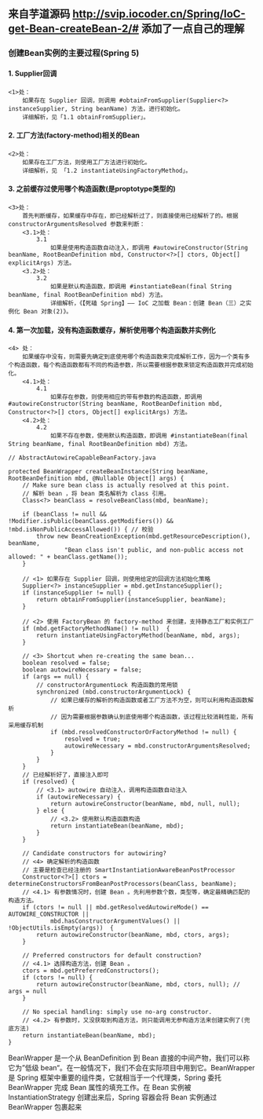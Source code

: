## 来自芋道源码 http://svip.iocoder.cn/Spring/IoC-get-Bean-createBean-2/# 添加了一点自己的理解
### 创建Bean实例的主要过程(Spring 5)
#### 1. Supplier回调
    <1>处：
        如果存在 Supplier 回调，则调用 #obtainFromSupplier(Supplier<?> instanceSupplier, String beanName) 方法，进行初始化。
        详细解析，见「1.1 obtainFromSupplier」。
#### 2. 工厂方法(factory-method)相关的Bean
    <2>处：
        如果存在工厂方法，则使用工厂方法进行初始化。
        详细解析，见 「1.2 instantiateUsingFactoryMethod」。
#### 3. 之前缓存过使用哪个构造函数(是proptotype类型的)
    <3>处：
        首先判断缓存，如果缓存中存在，即已经解析过了，则直接使用已经解析了的。根据 constructorArgumentsResolved 参数来判断：
        <3.1>处：
            3.1
                如果是使用构造函数自动注入，即调用 #autowireConstructor(String beanName, RootBeanDefinition mbd, Constructor<?>[] ctors, Object[] explicitArgs) 方法。
        <3.2>处：
            3.2 
                如果是默认构造函数，即调用 #instantiateBean(final String beanName, final RootBeanDefinition mbd) 方法。
                详细解析，《【死磕 Spring】—— IoC 之加载 Bean：创建 Bean（三）之实例化 Bean 对象(2)》。
#### 4. 第一次加载，没有构造函数缓存，解析使用哪个构造函数并实例化
    <4> 处：
        如果缓存中没有，则需要先确定到底使用哪个构造函数来完成解析工作，因为一个类有多个构造函数，每个构造函数都有不同的构造参数，所以需要根据参数来锁定构造函数并完成初始化。
        <4.1>处：
            4.1
                如果存在参数，则使用相应的带有参数的构造函数，即调用 #autowireConstructor(String beanName, RootBeanDefinition mbd, Constructor<?>[] ctors, Object[] explicitArgs) 方法。
        <4.2>处：
            4.2 
                如果不存在参数，使用默认构造函数，即调用 #instantiateBean(final String beanName, final RootBeanDefinition mbd) 方法。

```
// AbstractAutowireCapableBeanFactory.java

protected BeanWrapper createBeanInstance(String beanName, RootBeanDefinition mbd, @Nullable Object[] args) {
    // Make sure bean class is actually resolved at this point.
    // 解析 bean ，将 bean 类名解析为 class 引用。
    Class<?> beanClass = resolveBeanClass(mbd, beanName);

    if (beanClass != null && !Modifier.isPublic(beanClass.getModifiers()) && !mbd.isNonPublicAccessAllowed()) { // 校验
        throw new BeanCreationException(mbd.getResourceDescription(), beanName,
                "Bean class isn't public, and non-public access not allowed: " + beanClass.getName());
    }

    // <1> 如果存在 Supplier 回调，则使用给定的回调方法初始化策略
    Supplier<?> instanceSupplier = mbd.getInstanceSupplier();
    if (instanceSupplier != null) {
        return obtainFromSupplier(instanceSupplier, beanName);
    }

    // <2> 使用 FactoryBean 的 factory-method 来创建，支持静态工厂和实例工厂
    if (mbd.getFactoryMethodName() != null)  {
        return instantiateUsingFactoryMethod(beanName, mbd, args);
    }

    // <3> Shortcut when re-creating the same bean...
    boolean resolved = false;
    boolean autowireNecessary = false;
    if (args == null) {
        // constructorArgumentLock 构造函数的常用锁
        synchronized (mbd.constructorArgumentLock) {
            // 如果已缓存的解析的构造函数或者工厂方法不为空，则可以利用构造函数解析
            // 因为需要根据参数确认到底使用哪个构造函数，该过程比较消耗性能，所有采用缓存机制
            if (mbd.resolvedConstructorOrFactoryMethod != null) {
                resolved = true;
                autowireNecessary = mbd.constructorArgumentsResolved;
            }
        }
    }
    // 已经解析好了，直接注入即可
    if (resolved) {
        // <3.1> autowire 自动注入，调用构造函数自动注入
        if (autowireNecessary) {
            return autowireConstructor(beanName, mbd, null, null);
        } else {
            // <3.2> 使用默认构造函数构造
            return instantiateBean(beanName, mbd);
        }
    }

    // Candidate constructors for autowiring?
    // <4> 确定解析的构造函数
    // 主要是检查已经注册的 SmartInstantiationAwareBeanPostProcessor
    Constructor<?>[] ctors = determineConstructorsFromBeanPostProcessors(beanClass, beanName);
    // <4.1> 有参数情况时，创建 Bean 。先利用参数个数，类型等，确定最精确匹配的构造方法。
    if (ctors != null || mbd.getResolvedAutowireMode() == AUTOWIRE_CONSTRUCTOR ||
            mbd.hasConstructorArgumentValues() || !ObjectUtils.isEmpty(args))  {
        return autowireConstructor(beanName, mbd, ctors, args);
    }

    // Preferred constructors for default construction?
    // <4.1> 选择构造方法，创建 Bean 。
    ctors = mbd.getPreferredConstructors();
    if (ctors != null) {
        return autowireConstructor(beanName, mbd, ctors, null); // args = null
    }

    // No special handling: simply use no-arg constructor.
    // <4.2> 有参数时，又没获取到构造方法，则只能调用无参构造方法来创建实例了(兜底方法)
    return instantiateBean(beanName, mbd);
}
```



BeanWrapper 是一个从 BeanDefinition 到 Bean 直接的中间产物，我们可以称它为”低级 bean“。在一般情况下，我们不会在实际项目中用到它。BeanWrapper 是 Spring 框架中重要的组件类，它就相当于一个代理类，Spring 委托 BeanWrapper 完成 Bean 属性的填充工作。在 Bean 实例被 InstantiationStrategy 创建出来后，Spring 容器会将 Bean 实例通过 BeanWrapper 包裹起来